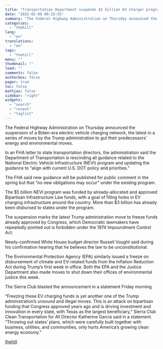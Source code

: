 ```yaml
---
title: "Transportation Department suspends $5 billion EV charger program"
date: "2025-02-08 00:15:55"
summary: "The Federal Highway Administration on Thursday announced the suspension of a Biden-era electric vehicle charging network, the latest in a series of moves by the Trump administration to gut their predecessors’ energy and environmental moves. In an FHA letter to state transportation directors, the administration said the Department of Transportation..."
categories:
  - "thehill"
lang:
  - "en"
translations:
  - "en"
tags:
  - "thehill"
menu: ""
thumbnail: ""
lead: ""
comments: false
authorbox: false
pager: true
toc: false
mathjax: false
sidebar: "right"
widgets:
  - "search"
  - "recent"
  - "taglist"
---
```


The Federal Highway Administration on Thursday announced the suspension of a Biden-era electric vehicle charging network, the latest in a series of moves by the Trump administration to gut their predecessors’ energy and environmental moves.

In an FHA letter to state transportation directors, the administration said the Department of Transportation is rescinding all guidance related to the National Electric Vehicle Infrastructure (NEVI) program and updating the guidance to “align with current U.S. DOT policy and priorities.”

The FHA said new guidance will be published for public comment in the spring but that “no new obligations may occur” under the existing program.

The $5 billion NEVI program was funded by already-allocated and approved Bipartisan Infrastructure Law funds, with a goal of filling holes in EV charging infrastructure around the country. More than $3 billion has already been disbursed to states under the program.

The suspension marks the latest Trump administration move to freeze funds already approved by Congress, which Democratic lawmakers have repeatedly pointed out is forbidden under the 1974 Impoundment Control Act.

Newly-confirmed White House budget director Russell Vought said during his confirmation hearing that he believes the law to be unconstitutional.

The Environmental Protection Agency (EPA) similarly issued a freeze on disbursement of climate and EV-related funds from the Inflation Reduction Act during Trump’s first week in office. Both the EPA and the Justice Department also made moves to shut down their offices of environmental justice this week.

The Sierra Club blasted the announcement in a statement Friday morning.

“Freezing these EV charging funds is yet another one of the Trump administration’s unsound and illegal moves. This is an attack on bipartisan funding that Congress approved years ago and is driving investment and innovation in every state, with Texas as the largest beneficiary,” Sierra Club Clean Transportation for All Director Katherine García said in a statement. “Throwing out states’ plans, which were carefully built together with business, utilities, and communities, only hurts America’s growing clean energy economy.”

[thehill](https://thehill.com/policy/energy-environment/5132717-trump-administration-suspends-electric-vehicle-charging-network/)
